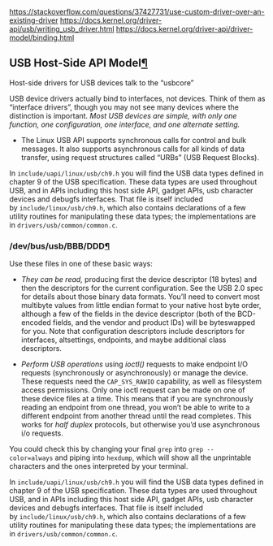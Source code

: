https://stackoverflow.com/questions/37427731/use-custom-driver-over-an-existing-driver
https://docs.kernel.org/driver-api/usb/writing_usb_driver.html
https://docs.kernel.org/driver-api/driver-model/binding.html

## USB Host-Side API Model[¶](https://docs.kernel.org/driver-api/usb/usb.html#usb-host-side-api-model "Permalink to this heading")
Host-side drivers for USB devices talk to the “usbcore”

USB device drivers actually bind to interfaces, not devices. Think of them as “interface drivers”, though you may not see many devices where the distinction is important. _Most USB devices are simple, with only one function, one configuration, one interface, and one alternate setting._

-   The Linux USB API supports synchronous calls for control and bulk messages. It also supports asynchronous calls for all kinds of data transfer, using request structures called “URBs” (USB Request Blocks).

In `include/uapi/linux/usb/ch9.h` you will find the USB data types defined in chapter 9 of the USB specification. These data types are used throughout USB, and in APIs including this host side API, gadget APIs, usb character devices and debugfs interfaces. That file is itself included by `include/linux/usb/ch9.h`, which also contains declarations of a few utility routines for manipulating these data types; the implementations are in `drivers/usb/common/common.c`.

### /dev/bus/usb/BBB/DDD[¶](https://docs.kernel.org/driver-api/usb/usb.html#dev-bus-usb-bbb-ddd "Permalink to this heading")

Use these files in one of these basic ways:

-   _They can be read,_ producing first the device descriptor (18 bytes) and then the descriptors for the current configuration. See the USB 2.0 spec for details about those binary data formats. You’ll need to convert most multibyte values from little endian format to your native host byte order, although a few of the fields in the device descriptor (both of the BCD-encoded fields, and the vendor and product IDs) will be byteswapped for you. Note that configuration descriptors include descriptors for interfaces, altsettings, endpoints, and maybe additional class descriptors.
    
-   _Perform USB operations_ using _ioctl()_ requests to make endpoint I/O requests (synchronously or asynchronously) or manage the device. These requests need the `CAP_SYS_RAWIO` capability, as well as filesystem access permissions. Only one ioctl request can be made on one of these device files at a time. This means that if you are synchronously reading an endpoint from one thread, you won’t be able to write to a different endpoint from another thread until the read completes. This works for _half duplex_ protocols, but otherwise you’d use asynchronous i/o requests.

You could check this by changing your final `grep` into `grep --color=always` and piping into `hexdump`, which will show all the unprintable characters and the ones interpreted by your terminal.

In `include/uapi/linux/usb/ch9.h` you will find the USB data types defined in chapter 9 of the USB specification. These data types are used throughout USB, and in APIs including this host side API, gadget APIs, usb character devices and debugfs interfaces. That file is itself included by `include/linux/usb/ch9.h`, which also contains declarations of a few utility routines for manipulating these data types; the implementations are in `drivers/usb/common/common.c`.